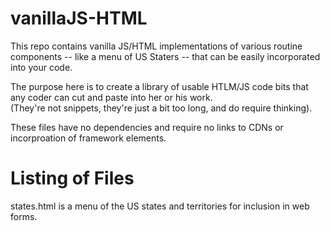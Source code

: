 # vanillaJS-HTML
This repo contains vanilla JS/HTML implementations of various routine components -- like a menu of US Staters -- that can be easily incorporated into your code.

The purpose here is to create a library of usable HTLM/JS code bits that any coder can cut and paste into her or his work.  
(They're not snippets, they're just a bit too long, and do require thinking).

These files have no dependencies and require no links to CDNs or incorproation of framework elements.  


# Listing of Files

states.html is a menu of the US states and territories for inclusion in web forms.  

